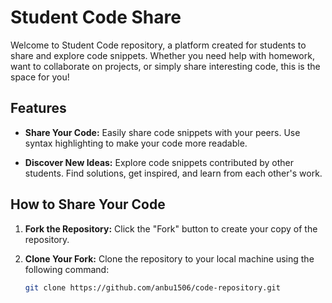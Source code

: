 # Student Code Share

Welcome to Student Code repository, a platform created for students to share and explore code snippets. Whether you need help with homework, want to collaborate on projects, or simply share interesting code, this is the space for you!

## Features

- **Share Your Code:** Easily share code snippets with your peers. Use syntax highlighting to make your code more readable.

- **Discover New Ideas:** Explore code snippets contributed by other students. Find solutions, get inspired, and learn from each other's work.

## How to Share Your Code

1. **Fork the Repository:** Click the "Fork" button to create your copy of the repository.

2. **Clone Your Fork:** Clone the repository to your local machine using the following command:
   ```bash
   git clone https://github.com/anbu1506/code-repository.git
   ```
